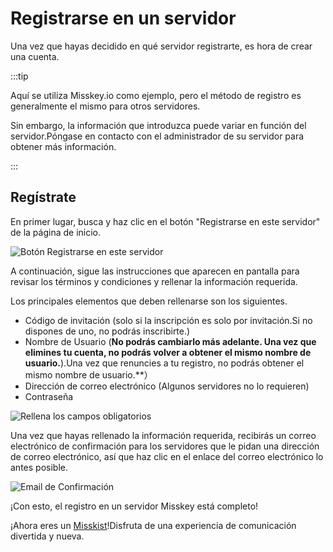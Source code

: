 # Registrarse en un servidor

Una vez que hayas decidido en qué servidor registrarte, es hora de crear una cuenta.

:::tip

Aquí se utiliza Misskey.io como ejemplo, pero el método de registro es generalmente el mismo para otros servidores.

Sin embargo, la información que introduzca puede variar en función del servidor.Póngase en contacto con el administrador de su servidor para obtener más información.

:::

## Regístrate

En primer lugar, busca y haz clic en el botón "Registrarse en este servidor" de la página de inicio.

![Botón Registrarse en este servidor](/img/docs/for-users/onboarding/join-server/1.ja.png)

A continuación, sigue las instrucciones que aparecen en pantalla para revisar los términos y condiciones y rellenar la información requerida.

Los principales elementos que deben rellenarse son los siguientes.

- Código de invitación (solo si la inscripción es solo por invitación.Si no dispones de uno, no podrás inscribirte.)
- Nombre de Usuario (**No podrás cambiarlo más adelante. Una vez que elimines tu cuenta, no podrás volver a obtener el mismo nombre de usuario.**).Una vez que renuncies a tu registro, no podrás obtener el mismo nombre de usuario.\*\*）
- Dirección de correo electrónico (Algunos servidores no lo requieren)
- Contraseña

![Rellena los campos obligatorios](/img/docs/for-users/onboarding/join-server/2.ja.png)

Una vez que hayas rellenado la información requerida, recibirás un correo electrónico de confirmación para los servidores que le pidan una dirección de correo electrónico, así que haz clic en el enlace del correo electrónico lo antes posible.

![Email de Confirmación](/img/docs/for-users/onboarding/join-server/3.ja.png)

¡Con esto, el registro en un servidor Misskey está completo!

¡Ahora eres un [Misskist](../resources/glossary/#misskist)!Disfruta de una experiencia de comunicación divertida y nueva.
